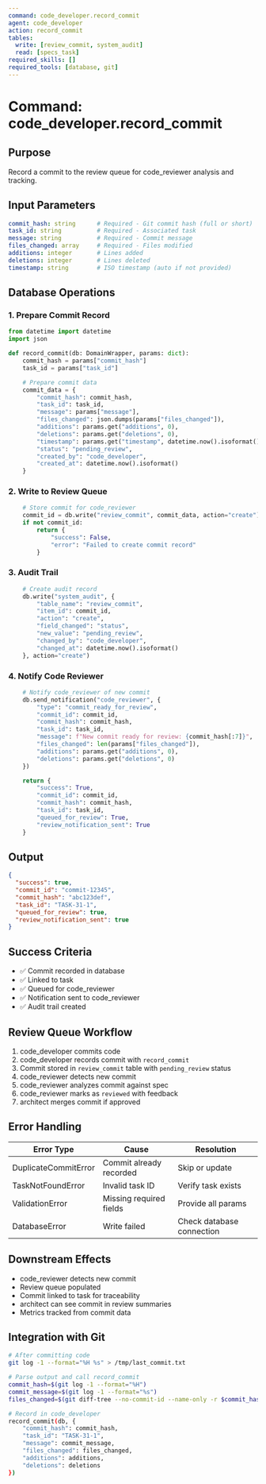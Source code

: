 ```yaml
---
command: code_developer.record_commit
agent: code_developer
action: record_commit
tables:
  write: [review_commit, system_audit]
  read: [specs_task]
required_skills: []
required_tools: [database, git]
---
```


# Command: code_developer.record_commit

## Purpose
Record a commit to the review queue for code_reviewer analysis and tracking.

## Input Parameters

```yaml
commit_hash: string      # Required - Git commit hash (full or short)
task_id: string          # Required - Associated task
message: string          # Required - Commit message
files_changed: array     # Required - Files modified
additions: integer       # Lines added
deletions: integer       # Lines deleted
timestamp: string        # ISO timestamp (auto if not provided)
```

## Database Operations

### 1. Prepare Commit Record
```python
from datetime import datetime
import json

def record_commit(db: DomainWrapper, params: dict):
    commit_hash = params["commit_hash"]
    task_id = params["task_id"]

    # Prepare commit data
    commit_data = {
        "commit_hash": commit_hash,
        "task_id": task_id,
        "message": params["message"],
        "files_changed": json.dumps(params["files_changed"]),
        "additions": params.get("additions", 0),
        "deletions": params.get("deletions", 0),
        "timestamp": params.get("timestamp", datetime.now().isoformat()),
        "status": "pending_review",
        "created_by": "code_developer",
        "created_at": datetime.now().isoformat()
    }
```

### 2. Write to Review Queue
```python
    # Store commit for code_reviewer
    commit_id = db.write("review_commit", commit_data, action="create")
    if not commit_id:
        return {
            "success": False,
            "error": "Failed to create commit record"
        }
```

### 3. Audit Trail
```python
    # Create audit record
    db.write("system_audit", {
        "table_name": "review_commit",
        "item_id": commit_id,
        "action": "create",
        "field_changed": "status",
        "new_value": "pending_review",
        "changed_by": "code_developer",
        "changed_at": datetime.now().isoformat()
    }, action="create")
```

### 4. Notify Code Reviewer
```python
    # Notify code_reviewer of new commit
    db.send_notification("code_reviewer", {
        "type": "commit_ready_for_review",
        "commit_id": commit_id,
        "commit_hash": commit_hash,
        "task_id": task_id,
        "message": f"New commit ready for review: {commit_hash[:7]}",
        "files_changed": len(params["files_changed"]),
        "additions": params.get("additions", 0),
        "deletions": params.get("deletions", 0)
    })

    return {
        "success": True,
        "commit_id": commit_id,
        "commit_hash": commit_hash,
        "task_id": task_id,
        "queued_for_review": True,
        "review_notification_sent": True
    }
```

## Output

```json
{
  "success": true,
  "commit_id": "commit-12345",
  "commit_hash": "abc123def",
  "task_id": "TASK-31-1",
  "queued_for_review": true,
  "review_notification_sent": true
}
```

## Success Criteria

- ✅ Commit recorded in database
- ✅ Linked to task
- ✅ Queued for code_reviewer
- ✅ Notification sent to code_reviewer
- ✅ Audit trail created

## Review Queue Workflow

1. code_developer commits code
2. code_developer records commit with `record_commit`
3. Commit stored in `review_commit` table with `pending_review` status
4. code_reviewer detects new commit
5. code_reviewer analyzes commit against spec
6. code_reviewer marks as `reviewed` with feedback
7. architect merges commit if approved

## Error Handling

| Error Type | Cause | Resolution |
|------------|-------|------------|
| DuplicateCommitError | Commit already recorded | Skip or update |
| TaskNotFoundError | Invalid task ID | Verify task exists |
| ValidationError | Missing required fields | Provide all params |
| DatabaseError | Write failed | Check database connection |

## Downstream Effects

- code_reviewer detects new commit
- Review queue populated
- Commit linked to task for traceability
- architect can see commit in review summaries
- Metrics tracked from commit data

## Integration with Git

```bash
# After committing code
git log -1 --format="%H %s" > /tmp/last_commit.txt

# Parse output and call record_commit
commit_hash=$(git log -1 --format="%H")
commit_message=$(git log -1 --format="%s")
files_changed=$(git diff-tree --no-commit-id --name-only -r $commit_hash)

# Record in code_developer
record_commit(db, {
    "commit_hash": commit_hash,
    "task_id": "TASK-31-1",
    "message": commit_message,
    "files_changed": files_changed,
    "additions": additions,
    "deletions": deletions
})
```
